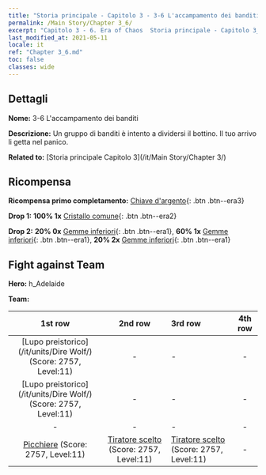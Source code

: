 ```yaml
---
title: "Storia principale - Capitolo 3 - 3-6 L'accampamento dei banditi"
permalink: /Main Story/Chapter 3_6/
excerpt: "Capitolo 3 - 6. Era of Chaos  Storia principale - Capitolo 3_6. 3-6 L'accampamento dei banditi"
last_modified_at: 2021-05-11
locale: it
ref: "Chapter 3_6.md"
toc: false
classes: wide
---
```


## Dettagli

 **Nome:** 3-6 L'accampamento dei banditi

 **Descrizione:** Un gruppo di banditi è intento a dividersi il bottino. Il tuo arrivo li getta nel panico.

 **Related to:** [Storia principale Capitolo 3](/it/Main Story/Chapter 3/)

## Ricompensa

 **Ricompensa primo completamento:** [Chiave d'argento](/ItemsIT/con_693/){: .btn .btn--era3}

 **Drop 1:** **100% 1x** [Cristallo comune](/ItemsIT/mat_11/){: .btn .btn--era2}

 **Drop 2:** **20% 0x** [Gemme inferiori](/ItemsIT/mat_4/){: .btn .btn--era1}, **60% 1x** [Gemme inferiori](/ItemsIT/mat_4/){: .btn .btn--era1}, **20% 2x** [Gemme inferiori](/ItemsIT/mat_4/){: .btn .btn--era1}


## Fight against Team
 **Hero:** h_Adelaide

 **Team:**


  | 1st row | 2nd row | 3rd row | 4th row |
  |:----:|:----:|:----|:----:|
  | [Lupo preistorico](/it/units/Dire Wolf/) (Score: 2757, Level:11)  | - | - | - |
  | [Lupo preistorico](/it/units/Dire Wolf/) (Score: 2757, Level:11)  | - | - | - |
  | - | - | - | - |
  | [Picchiere](/it/units/Pikeman/) (Score: 2757, Level:11)  | [Tiratore scelto](/it/units/Marksman/) (Score: 2757, Level:11)  | [Tiratore scelto](/it/units/Marksman/) (Score: 2757, Level:11)  | - |


